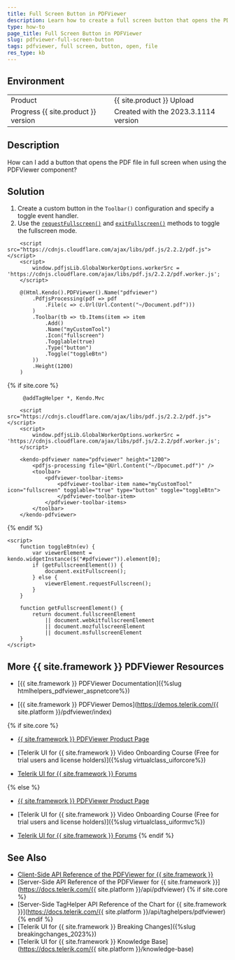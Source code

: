 ```yaml
---
title: Full Screen Button in PDFViewer
description: Learn how to create a full screen button that opens the PDF file in full screen when using the Telerik UI for {{ site.framework }} PDFViewer.
type: how-to
page_title: Full Screen Button in PDFViewer
slug: pdfviewer-full-screen-button
tags: pdfviewer, full screen, button, open, file
res_type: kb
---
```


## Environment
<table>
 <tr>
  <td>Product</td>
  <td>{{ site.product }} Upload</td>
 </tr>
 <tr>
  <td>Progress {{ site.product }} version</td>
  <td>Created with the 2023.3.1114 version</td>
 </tr>
</table>

## Description
How can I add a button that opens the PDF file in full screen when using the PDFViewer component?

## Solution
1. Create a custom button in the `Toolbar()` configuration and specify a toggle event handler.
2. Use the [`requestFullscreen()`](https://developer.mozilla.org/en-US/docs/Web/API/Element/requestFullscreen) and [`exitFullscreen()`](https://developer.mozilla.org/en-US/docs/Web/API/Document/exitFullscreen) methods to toggle the fullscreen mode.

```HtmlHelper
    <script src="https://cdnjs.cloudflare.com/ajax/libs/pdf.js/2.2.2/pdf.js"></script>
    <script>
        window.pdfjsLib.GlobalWorkerOptions.workerSrc = 'https://cdnjs.cloudflare.com/ajax/libs/pdf.js/2.2.2/pdf.worker.js';
    </script>

    @(Html.Kendo().PDFViewer().Name("pdfviewer")
        .PdfjsProcessing(pdf => pdf
            .File(c => c.Url(Url.Content("~/Document.pdf")))
        )
        .Toolbar(tb => tb.Items(item => item
            .Add()
            .Name("myCustomTool")
            .Icon("fullscreen")
            .Togglable(true)
            .Type("button")
            .Toggle("toggleBtn")
        ))
        .Height(1200)
    )
```
{% if site.core %}
```TagHelper
     @addTagHelper *, Kendo.Mvc

    <script src="https://cdnjs.cloudflare.com/ajax/libs/pdf.js/2.2.2/pdf.js"></script>
    <script>
        window.pdfjsLib.GlobalWorkerOptions.workerSrc = 'https://cdnjs.cloudflare.com/ajax/libs/pdf.js/2.2.2/pdf.worker.js';
    </script>

    <kendo-pdfviewer name="pdfviewer" height="1200">
        <pdfjs-processing file="@Url.Content("~/Dpocumet.pdf")" />
        <toolbar>
            <pdfviewer-toolbar-items>
                <pdfviewer-toolbar-item name="myCustomTool" icon="fullscreen" togglable="true" type="button" toggle="toggleBtn">
                </pdfviewer-toolbar-item>
            </pdfviewer-toolbar-items>
        </toolbar>
    </kendo-pdfviewer>
```
{% endif %}
```JS script
<script>
    function toggleBtn(ev) {
        var viewerElement = kendo.widgetInstance($("#pdfviewer")).element[0];
        if (getFullscreenElement()) {
            document.exitFullscreen();
        } else {
            viewerElement.requestFullscreen();
        }
    }

    function getFullscreenElement() {
        return document.fullscreenElement
            || document.webkitfullscreenElement
            || document.mozfullscreenElement
            || document.msfullscreenElement
    }
</script>
```

## More {{ site.framework }} PDFViewer Resources

* [{{ site.framework }} PDFViewer Documentation]({%slug htmlhelpers_pdfviewer_aspnetcore%})

* [{{ site.framework }} PDFViewer Demos](https://demos.telerik.com/{{ site.platform }}/pdfviewer/index)

{% if site.core %}
* [{{ site.framework }} PDFViewer Product Page](https://www.telerik.com/aspnet-core-ui/pdf-viewer)

* [Telerik UI for {{ site.framework }} Video Onboarding Course (Free for trial users and license holders)]({%slug virtualclass_uiforcore%})

* [Telerik UI for {{ site.framework }} Forums](https://www.telerik.com/forums/aspnet-core-ui)

{% else %}
* [{{ site.framework }} PDFViewer Product Page](https://www.telerik.com/aspnet-mvc/pdf-viewer)

* [Telerik UI for {{ site.framework }} Video Onboarding Course (Free for trial users and license holders)]({%slug virtualclass_uiformvc%})

* [Telerik UI for {{ site.framework }} Forums](https://www.telerik.com/forums/aspnet-mvc)
{% endif %}

## See Also

* [Client-Side API Reference of the PDFViewer for {{ site.framework }}](https://docs.telerik.com/kendo-ui/api/javascript/ui/pdfviewer)
* [Server-Side API Reference of the PDFViewer for {{ site.framework }}](https://docs.telerik.com/{{ site.platform }}/api/pdfviewer)
{% if site.core %}
* [Server-Side TagHelper API Reference of the Chart for {{ site.framework }}](https://docs.telerik.com/{{ site.platform }}/api/taghelpers/pdfviewer)
{% endif %}
* [Telerik UI for {{ site.framework }} Breaking Changes]({%slug breakingchanges_2023%})
* [Telerik UI for {{ site.framework }} Knowledge Base](https://docs.telerik.com/{{ site.platform }}/knowledge-base)

